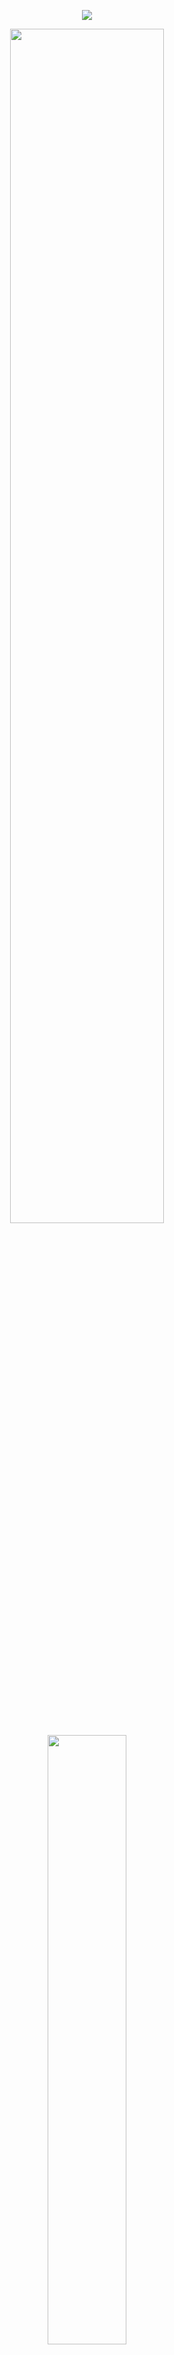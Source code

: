 <a name="readme-top"></a>

<div align="center">

  [![](https://img.shields.io/badge/Microverse-blueviolet)](https://www.microverse.org/?grsf=04r25h)
  <br/>
</div>

<div align="center">
  <img src="./desktopView.jpg" width="70%" />
</div>
<div align="center">
  <img src="./mobileView.jpg" width="50%" />
</div>
<!-- TABLE OF CONTENTS -->

# 📗 Table of Contents

- [📖 About the Project](#about-project)
  - [🛠 Built With](#built-with)
    - [Tech Stack](#tech-stack)
    - [Key Features](#key-features)
  - [🚀 Live Demo](#live-demo)
- [🛠 Additional Tool](#additional)
- [💻 Getting Started](#getting-started)
  - [Setup](#setup)
  - [Prerequisites](#prerequisites)
  - [Install](#install)
  - [Usage](#usage)
  - [Deployment](#deployment)
- [👥 Authors](#authors)
- [🔭 Future Features](#future-features)
- [🤝 Contributing](#contributing)
- [⭐️ Show your support](#support)
- [🙏 Acknowledgements](#acknowledgements)
- [📝 License](#license)

<!-- PROJECT DESCRIPTION -->

# 📖 Travelly web site <a name="about-project"></a>

**Travelly web site**  Welcome to Travelly web site! It has two pages: Home and About. Stay updated with its latest news, team updates, and partner information. Users can Contact  easily via email. Enjoy a seamless experience on both desktop and mobile versions. Explore about Travelly's mission, team, and values.


## 🛠 Built With <a name="built-with"></a>
- [x] HTML
- [x] Twailwind CSS framework👍
- [x] Use CSS selectors correctly.
- [x] Use CSS box model.
- [x] Use Flexbox to place elements in the page.
- [x] (RWD) responsive web design
- [x] Animation and Transition⤵️ 
- [x] Use GitHub Pages to deploy web pages.


### Tech Stack <a name="tech-stack"></a>

<details>
  <summary>Client</summary>
  <ul>
    <li><a href="https://www.tailwindcss.com ">Twailwindcss</li>
    <li><a href="https://www.css.org/en/">CSS</a></li>
    <li><a href="https://en.wikipedia.org/wiki/JavaScript)">Javascript</li>
  </ul>
</details>

## Additional tools <a name="additional"></a>
 - <a href="https://www.css.org/en/">Lato fonts</a>
<!-- Features -->

### Key Features <a name="key-features"></a>
- [x] Making use of Tailwindcss frame work to add CSS styles 
- [x] Apply JavaScript best practices and language style guides in code.👌
- [x] Use JavaScript to manipulate DOM elements.
- [x] Use JavaScript events.💯
- [x] Use objects to store and access data.
- [x] Use semantic HTML tags.
- [x] Apply best practices in HTML code.


<p align="right">(<a href="#readme-top">back to top</a>)</p>

<!-- LIVE DEMO -->

## 🚀 Live Demo <a name="live-demo"></a>

> [Travelly](https://ali-0111.github.io/M_CAP_1/src/)

<p align="right">(<a href="#readme-top">back to top</a>)</p>

<!-- GETTING STARTED -->

## 💻 Getting Started <a name="getting-started"></a>

### Setup <a name="setup"></a>

To setup and install this project, follow the below steps:
- Clone this project by the command: 

```
$ git clone https://github.com/Ali-0111/M_CAP_1.git
```

- Then switch to the project folder by the bellow query:

```
$ cd M_CAP_1
```

### Prerequisites <a name="prerequisites"></a>
- ✔ A professional editer such as [VS Code](https://code.visualstudio.com/download).
- ✔ An Updated web browser such as Google Chrome, you can download it from [here](https://www.google.com/chrome/).
- ✔ [Node.js](https://nodejs.org/en/download) installed in your machine.
- ✔ [Git](https://git-scm.com/downloads) installed in your machine.
- ✔ Sign in or sign up to your [Github](https://github.com/) account.

### Install <a name="install"></a> 
```
- Install npm dependencies with:
$ npm install
```
### Usage <a name="usage"></a>
1. Download or clone this [repostory](https://github.com/Ali-0111/M_CAP_1.git)
2. Provide a browser.
3. Open the `index.html` file using a live server / browser.

### Deployment <a name="deployment"></a>

- This project is deployed with Github and you can access the live version of the project in the [Live Demo](#live-demo) section.

<p align="right">(<a href="#readme-top">back to top</a>)</p>

<!-- AUTHOR -->

## 👥 Authors <a name="authors"></a>

👤 **Qurban Ali Safari**

- 👤 GitHub:   [Ali-0111](https://github.com/Ali-0111)
- 👤 Twitter:  [qurban_safari](https://twitter.com/qurban_safari)
- 👤 LinkedIn: [Safari](https://www.linkedin.com/in/ali-safari-linked)


<p align="right">(<a href="#readme-top">back to top</a>)</p>

<!-- FUTURE FEATURES -->

## 🔭 Future Features <a name="future-features"></a>

- [ ] **Building admin / user accounts**
- [ ] **Adding Langauges translator for the page**

<p align="right">(<a href="#readme-top">back to top</a>)</p>

<!-- CONTRIBUTING -->

## 🤝 Contributing <a name="contributing"></a>

Contributions, issues, and feature requests are welcome!

Feel free to check the [issues page](../../issues/).

<p align="right">(<a href="#readme-top">back to top</a>)</p>

<!-- SUPPORT -->

## ⭐️ Show your support <a name="support"></a>

> If you like this project give it a ⭐️

<p align="right">(<a href="#readme-top">back to top</a>)</p>

<!-- ACKNOWLEDGEMENTS -->

## 🙏 Acknowledgments <a name="acknowledgements"></a>

- 🙏 [**Microverse**](https://www.microverse.org) for its arrangements and supports.
- 🙏 [**Cindy Shin in Behance**](https://www.behance.net/adagio07) for providing the [template](https://www.behance.net/gallery/29845175/CC-Global-Summit-2015) for project. 🤝

**I especially thank from these Code reviwers for their honest help and constructive feedbacks during the project:**
- 🙏 [**Qoosim AbdulGhaniyy**](https://github.com/Qoosim)
- 🙏 [**Gordon Tinyefuza**](https://github.com/1GORDON)
- 🙏 [**Rao Muhammad Akif Tufail**](https://github.com/RaoAkif)


<p align="right">(<a href="#readme-top">back to top</a>)</p>

<!-- LICENSE -->

## 📝 License <a name="license"></a>

This project is [MIT](./LICENSE) licensed.

<p align="right">(<a href="#readme-top">back to top</a>)</p>
